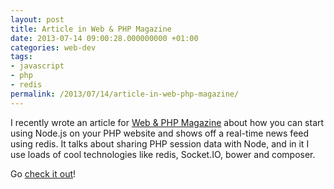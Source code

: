 ```yaml
---
layout: post
title: Article in Web & PHP Magazine
date: 2013-07-14 09:00:28.000000000 +01:00
categories: web-dev
tags:
- javascript
- php
- redis
permalink: /2013/07/14/article-in-web-php-magazine/
---
```

I recently wrote an article for [Web & PHP Magazine](http://webandphp.com/ "Web & PHP") about how you can start using Node.js on your PHP website and shows off a real-time news feed using redis. It talks about sharing PHP session data with Node, and in it I use loads of cool technologies like redis, Socket.IO, bower and composer.

Go [check it out](http://webandphp.com/July2013 "July edition of Web & PHP")!
